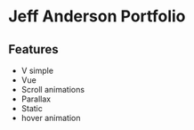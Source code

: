 # Jeff Anderson Portfolio

## Features
- V simple
- Vue
- Scroll animations
- Parallax
- Static
- hover animation
